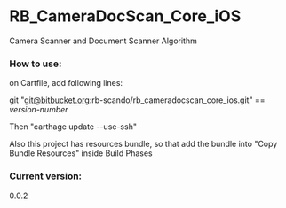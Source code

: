 # RB_CameraDocScan_Core_iOS
Camera Scanner and Document Scanner Algorithm


### How to use:
on Cartfile, add following lines:

git "git@bitbucket.org:rb-scando/rb_cameradocscan_core_ios.git" == *version-number*

Then "carthage update --use-ssh"

Also this project has resources bundle, so that add the bundle into "Copy Bundle Resources" inside Build Phases

### Current version:
0.0.2
